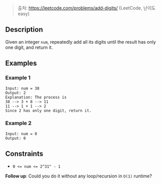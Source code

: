 > 출처: https://leetcode.com/problems/add-digits/ (LeetCode, 난이도 easy)

## Description

Given an integer `num`, repeatedly add all its digits until the result has only one digit, and return it.

## Examples

### Example 1

```
Input: num = 38
Output: 2
Explanation: The process is
38 --> 3 + 8 --> 11
11 --> 1 + 1 --> 2
Since 2 has only one digit, return it.
```

### Example 2

```
Input: num = 0
Output: 0
```

## Constraints

- <code>0 <= num <= 2^31^ - 1</code>

**Follow up**: Could you do it without any loop/recursion in `O(1)` runtime?
